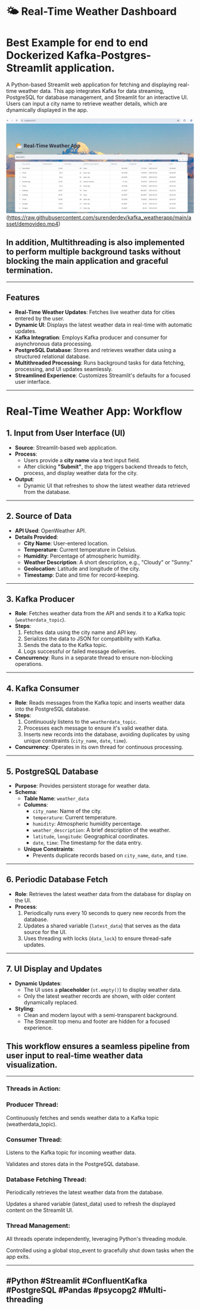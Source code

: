 # 🌤️ Real-Time Weather Dashboard
# Best Example for end to end Dockerized Kafka-Postgres-Streamlit application.

A Python-based Streamlit web application for fetching and displaying real-time weather data. This app integrates Kafka for data streaming, PostgreSQL for database management, and Streamlit for an interactive UI. Users can input a city name to retrieve weather details, which are dynamically displayed in the app.

![Demo Video](https://github.com/surenderdev/kafka_weatherapp/blob/main/asset/thumbnail.png)(https://raw.githubusercontent.com/surenderdev/kafka_weatherapp/main/asset/demovideo.mp4)


## In addition, Multithreading is also implemented to perform multiple background tasks without blocking the main application and graceful termination.
---
## Features
- **Real-Time Weather Updates**: Fetches live weather data for cities entered by the user.
- **Dynamic UI**: Displays the latest weather data in real-time with automatic updates.
- **Kafka Integration**: Employs Kafka producer and consumer for asynchronous data processing.
- **PostgreSQL Database**: Stores and retrieves weather data using a structured relational database.
- **Multithreaded Processing**: Runs background tasks for data fetching, processing, and UI updates seamlessly.
- **Streamlined Experience**: Customizes Streamlit's defaults for a focused user interface.

---
# Real-Time Weather App: Workflow

## **1. Input from User Interface (UI)**
- **Source**: Streamlit-based web application.
- **Process**: 
  - Users provide a **city name** via a text input field.
  - After clicking **"Submit"**, the app triggers backend threads to fetch, process, and display weather data for the city.
- **Output**:
  - Dynamic UI that refreshes to show the latest weather data retrieved from the database.
---
## **2. Source of Data**
- **API Used**: OpenWeather API.
- **Details Provided**:
  - **City Name**: User-entered location.
  - **Temperature**: Current temperature in Celsius.
  - **Humidity**: Percentage of atmospheric humidity.
  - **Weather Description**: A short description, e.g., "Cloudy" or "Sunny."
  - **Geolocation**: Latitude and longitude of the city.
  - **Timestamp**: Date and time for record-keeping.

---

## **3. Kafka Producer**
- **Role**: Fetches weather data from the API and sends it to a Kafka topic (`weatherdata_topic`).
- **Steps**:
  1. Fetches data using the city name and API key.
  2. Serializes the data to JSON for compatibility with Kafka.
  3. Sends the data to the Kafka topic.
  4. Logs successful or failed message deliveries.
- **Concurrency**: Runs in a separate thread to ensure non-blocking operations.

---

## **4. Kafka Consumer**
- **Role**: Reads messages from the Kafka topic and inserts weather data into the PostgreSQL database.
- **Steps**:
  1. Continuously listens to the `weatherdata_topic`.
  2. Processes each message to ensure it's valid weather data.
  3. Inserts new records into the database, avoiding duplicates by using unique constraints (`city_name`, `date`, `time`).
- **Concurrency**: Operates in its own thread for continuous processing.

---

## **5. PostgreSQL Database**
- **Purpose**: Provides persistent storage for weather data.
- **Schema**:
  - **Table Name**: `weather_data`
  - **Columns**:
    - `city_name`: Name of the city.
    - `temperature`: Current temperature.
    - `humidity`: Atmospheric humidity percentage.
    - `weather_description`: A brief description of the weather.
    - `latitude`, `longitude`: Geographical coordinates.
    - `date`, `time`: The timestamp for the data entry.
  - **Unique Constraints**:
    - Prevents duplicate records based on `city_name`, `date`, and `time`.

---

## **6. Periodic Database Fetch**
- **Role**: Retrieves the latest weather data from the database for display on the UI.
- **Process**:
  1. Periodically runs every 10 seconds to query new records from the database.
  2. Updates a shared variable (`latest_data`) that serves as the data source for the UI.
  3. Uses threading with locks (`data_lock`) to ensure thread-safe updates.

---

## **7. UI Display and Updates**
- **Dynamic Updates**:
  - The UI uses a **placeholder** (`st.empty()`) to display weather data.
  - Only the latest weather records are shown, with older content dynamically replaced.
- **Styling**:
  - Clean and modern layout with a semi-transparent background.
  - The Streamlit top menu and footer are hidden for a focused experience.

## This workflow ensures a seamless pipeline from user input to real-time weather data visualization.
---
### Threads in Action:

### Producer Thread:

Continuously fetches and sends weather data to a Kafka topic (weatherdata_topic).

### Consumer Thread:

Listens to the Kafka topic for incoming weather data.

Validates and stores data in the PostgreSQL database.


### Database Fetching Thread:

Periodically retrieves the latest weather data from the database.

Updates a shared variable (latest_data) used to refresh the displayed content on the Streamlit UI.

### Thread Management:

All threads operate independently, leveraging Python's threading module.

Controlled using a global stop_event to gracefully shut down tasks when the app exits.

---
#Python #Streamlit #ConfluentKafka #PostgreSQL #Pandas #psycopg2 #Multi-threading
---

